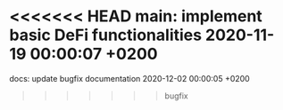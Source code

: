 <<<<<<< HEAD
main: implement basic DeFi functionalities 2020-11-19 00:00:07 +0200
=======
docs: update bugfix documentation 2020-12-02 00:00:05 +0200
>>>>>>> bugfix
